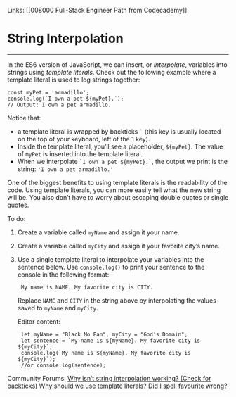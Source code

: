 Links:  [[008000 Full-Stack Engineer Path from Codecademy]]
# String Interpolation
---
In the ES6 version of JavaScript, we can insert, or _interpolate_, variables into strings using _template literals_. Check out the following example where a template literal is used to log strings together:

	const myPet = 'armadillo';
	console.log(`I own a pet ${myPet}.`);
	// Output: I own a pet armadillo.

Notice that:

-   a template literal is wrapped by backticks `` ` `` (this key is usually located on the top of your keyboard, left of the 1 key).
-   Inside the template literal, you’ll see a placeholder, `${myPet}`. The value of `myPet` is inserted into the template literal.
-   When we interpolate `` `I own a pet ${myPet}.` ``, the output we print is the string: `'I own a pet armadillo.'`

One of the biggest benefits to using template literals is the readability of the code. Using template literals, you can more easily tell what the new string will be. You also don’t have to worry about escaping double quotes or single quotes.

To do:

1. Create a variable called `myName` and assign it your name.
2. Create a variable called `myCity` and assign it your favorite city’s name.
3. Use a single template literal to interpolate your variables into the sentence below. Use `console.log()` to print your sentence to the console in the following format:

		My name is NAME. My favorite city is CITY.

	Replace `NAME` and `CITY` in the string above by interpolating the values saved to `myName` and `myCity`.
	
	Editor content:
	
		let myName = "Black Mo Fan", myCity = "God's Domain";
		let sentence = `My name is ${myName}. My favorite city is ${myCity}`;
		console.log(`My name is ${myName}. My favorite city is ${myCity}`); 
		//or console.log(sentence);

Community Forums:
[Why isn’t string interpolation working? (Check for backticks)](https://discuss.codecademy.com/t/why-isnt-string-interpolation-working-check-for-backticks/492529)
[Why should we use template literals?](https://discuss.codecademy.com/t/why-should-we-use-template-literals/492542)
[Did I spell favourite wrong?](https://discuss.codecademy.com/t/did-i-spell-favourite-wrong/492546)